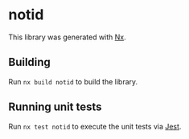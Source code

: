 # notid

This library was generated with [Nx](https://nx.dev).

## Building

Run `nx build notid` to build the library.

## Running unit tests

Run `nx test notid` to execute the unit tests via [Jest](https://jestjs.io).
